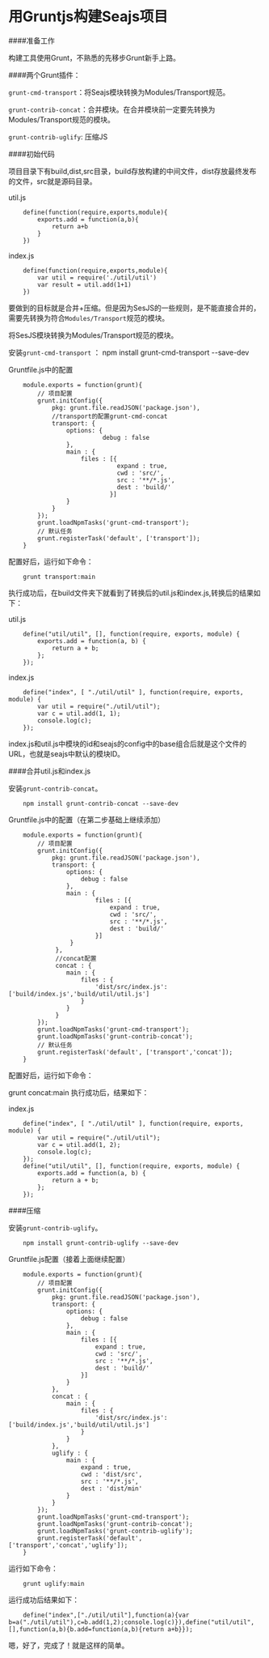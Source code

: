 # 用Gruntjs构建Seajs项目

####准备工作

构建工具使用Grunt，不熟悉的先移步Grunt新手上路。

####两个Grunt插件：

`grunt-cmd-transport`：将Seajs模块转换为Modules/Transport规范。

`grunt-contrib-concat`：合并模块。在合并模块前一定要先转换为Modules/Transport规范的模块。

`grunt-contrib-uglify`: 压缩JS

####初始代码

项目目录下有build,dist,src目录，build存放构建的中间文件，dist存放最终发布的文件，src就是源码目录。

util.js

        define(function(require,exports,module){
            exports.add = function(a,b){
                return a+b
            }
        })

index.js

        define(function(require,exports,module){
            var util = require('./util/util')
            var result = util.add(1+1)
        })
要做到的目标就是合并+压缩。但是因为SesJS的一些规则，是不能直接合并的，需要先转换为符合`Modules/Transport`规范的模块。

将SesJS模块转换为Modules/Transport规范的模块。

安装`grunt-cmd-transport` ： 
        npm install grunt-cmd-transport --save-dev

Gruntfile.js中的配置

        module.exports = function(grunt){
            // 项目配置
            grunt.initConfig({
                pkg: grunt.file.readJSON('package.json'),
                //transport的配置grunt-cmd-concat
                transport: {
                    options: {
                              debug : false
                    },
                    main : {
                        files : [{
                                  expand : true,
                                  cwd : 'src/',
                                  src : '**/*.js',
                                  dest : 'build/'
                                }]
                    }
                }
            });
            grunt.loadNpmTasks('grunt-cmd-transport');
            // 默认任务
            grunt.registerTask('default', ['transport']);
        }
配置好后，运行如下命令：

        grunt transport:main
执行成功后，在build文件夹下就看到了转换后的util.js和index.js,转换后的结果如下：

util.js

        define("util/util", [], function(require, exports, module) {
            exports.add = function(a, b) {
                return a + b;
            };
        });

index.js

        define("index", [ "./util/util" ], function(require, exports, module) {
            var util = require("./util/util");
            var c = util.add(1, 1);
            console.log(c);
        });
index.js和util.js中模块的id和seajs的config中的base组合后就是这个文件的URL，也就是seajs中默认的模块ID。

####合并util.js和index.js

安装`grunt-contrib-concat`。

        npm install grunt-contrib-concat --save-dev

Gruntfile.js中的配置（在第二步基础上继续添加）

        module.exports = function(grunt){
            // 项目配置
            grunt.initConfig({
                pkg: grunt.file.readJSON('package.json'),
                transport: {
                    options: {
                        debug : false
                    },
                    main : {
                            files : [{
                                expand : true,
                                cwd : 'src/',
                                src : '**/*.js',
                                dest : 'build/'
                            }]
                     }
                 },
                 //concat配置
                 concat : {
                    main : {
                        files : {
                            'dist/src/index.js':['build/index.js','build/util/util.js']
                        }
                    }
                 }
            });
            grunt.loadNpmTasks('grunt-cmd-transport');
            grunt.loadNpmTasks('grunt-contrib-concat');
            // 默认任务
            grunt.registerTask('default', ['transport','concat']);
        }
配置好后，运行如下命令：

grunt concat:main
执行成功后，结果如下：

index.js

        define("index", [ "./util/util" ], function(require, exports, module) {
            var util = require("./util/util");
            var c = util.add(1, 2);
            console.log(c);
        });
        define("util/util", [], function(require, exports, module) {
            exports.add = function(a, b) {
                return a + b;
            };
        });
####压缩

安装`grunt-contrib-uglify`。

        npm install grunt-contrib-uglify --save-dev

Gruntfile.js配置（接着上面继续配置）

        module.exports = function(grunt){
            // 项目配置
            grunt.initConfig({
                pkg: grunt.file.readJSON('package.json'),
                transport: {
                    options: {
                        debug : false
                    },
                    main : {
                        files : [{
                            expand : true,
                            cwd : 'src/',
                            src : '**/*.js',
                            dest : 'build/'
                        }]
                    }
                },
                concat : {
                    main : {
                        files : {
                            'dist/src/index.js':['build/index.js','build/util/util.js']
                        }
                    }
                },
                uglify : {
                    main : {
                        expand : true,
                        cwd : 'dist/src',
                        src : '**/*.js',
                        dest : 'dist/min'
                    }
                }
            });
            grunt.loadNpmTasks('grunt-cmd-transport');
            grunt.loadNpmTasks('grunt-contrib-concat');
            grunt.loadNpmTasks('grunt-contrib-uglify');
            grunt.registerTask('default', ['transport','concat','uglify']);
        }
运行如下命令：

        grunt uglify:main
运行成功后结果如下：

        define("index",["./util/util"],function(a){var b=a("./util/util"),c=b.add(1,2);console.log(c)}),define("util/util",[],function(a,b){b.add=function(a,b){return a+b}});

嗯，好了，完成了！就是这样的简单。
